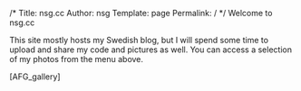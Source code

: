 /*
 Title: nsg.cc
 Author: nsg
 Template: page
 Permalink: /
*/
Welcome to nsg.cc

This site mostly hosts my Swedish blog, but I will spend some time to upload and share my code and pictures as well. You can access a selection of my photos from the menu above.

[AFG_gallery]

<small></small>